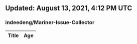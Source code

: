 ## Updated: August 13, 2021, 4:12 PM UTC


### indeedeng/Mariner-Issue-Collector
|**Title**|**Age**|
|:----|:----|